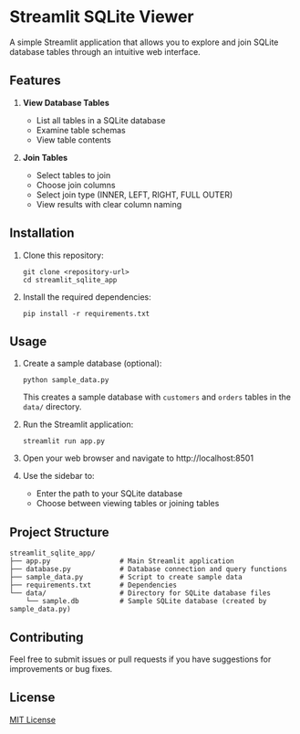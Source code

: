 # Streamlit SQLite Viewer

A simple Streamlit application that allows you to explore and join SQLite database tables through an intuitive web interface.

## Features

1. **View Database Tables**
   - List all tables in a SQLite database
   - Examine table schemas
   - View table contents

2. **Join Tables**
   - Select tables to join
   - Choose join columns
   - Select join type (INNER, LEFT, RIGHT, FULL OUTER)
   - View results with clear column naming

## Installation

1. Clone this repository:
   ```
   git clone <repository-url>
   cd streamlit_sqlite_app
   ```

2. Install the required dependencies:
   ```
   pip install -r requirements.txt
   ```

## Usage

1. Create a sample database (optional):
   ```
   python sample_data.py
   ```
   This creates a sample database with `customers` and `orders` tables in the `data/` directory.

2. Run the Streamlit application:
   ```
   streamlit run app.py
   ```

3. Open your web browser and navigate to http://localhost:8501

4. Use the sidebar to:
   - Enter the path to your SQLite database
   - Choose between viewing tables or joining tables

## Project Structure

```
streamlit_sqlite_app/
├── app.py                 # Main Streamlit application
├── database.py            # Database connection and query functions
├── sample_data.py         # Script to create sample data
├── requirements.txt       # Dependencies
└── data/                  # Directory for SQLite database files
    └── sample.db          # Sample SQLite database (created by sample_data.py)
```

## Contributing

Feel free to submit issues or pull requests if you have suggestions for improvements or bug fixes.

## License

[MIT License](LICENSE)
